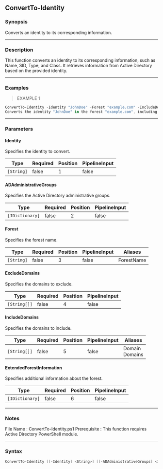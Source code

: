 ConvertTo-Identity
------------------

### Synopsis
Converts an identity to its corresponding information.

---

### Description

This function converts an identity to its corresponding information, such as Name, SID, Type, and Class. It retrieves information from Active Directory based on the provided identity.

---

### Examples
> EXAMPLE 1

```PowerShell
ConvertTo-Identity -Identity "JohnDoe" -Forest "example.com" -IncludeDomains "domain1", "domain2" -ExcludeDomains "domain3" -ADAdministrativeGroups $ADGroups -ExtendedForestInformation $ExtendedInfo
Converts the identity "JohnDoe" in the forest "example.com", including domains "domain1" and "domain2" while excluding "domain3", using the specified administrative groups and extended forest information.
```

---

### Parameters
#### **Identity**
Specifies the identity to convert.

|Type      |Required|Position|PipelineInput|
|----------|--------|--------|-------------|
|`[String]`|false   |1       |false        |

#### **ADAdministrativeGroups**
Specifies the Active Directory administrative groups.

|Type           |Required|Position|PipelineInput|
|---------------|--------|--------|-------------|
|`[IDictionary]`|false   |2       |false        |

#### **Forest**
Specifies the forest name.

|Type      |Required|Position|PipelineInput|Aliases   |
|----------|--------|--------|-------------|----------|
|`[String]`|false   |3       |false        |ForestName|

#### **ExcludeDomains**
Specifies the domains to exclude.

|Type        |Required|Position|PipelineInput|
|------------|--------|--------|-------------|
|`[String[]]`|false   |4       |false        |

#### **IncludeDomains**
Specifies the domains to include.

|Type        |Required|Position|PipelineInput|Aliases           |
|------------|--------|--------|-------------|------------------|
|`[String[]]`|false   |5       |false        |Domain<br/>Domains|

#### **ExtendedForestInformation**
Specifies additional information about the forest.

|Type           |Required|Position|PipelineInput|
|---------------|--------|--------|-------------|
|`[IDictionary]`|false   |6       |false        |

---

### Notes
File Name      : ConvertTo-Identity.ps1
Prerequisite   : This function requires Active Directory PowerShell module.

---

### Syntax
```PowerShell
ConvertTo-Identity [[-Identity] <String>] [[-ADAdministrativeGroups] <IDictionary>] [[-Forest] <String>] [[-ExcludeDomains] <String[]>] [[-IncludeDomains] <String[]>] [[-ExtendedForestInformation] <IDictionary>] [<CommonParameters>]
```
